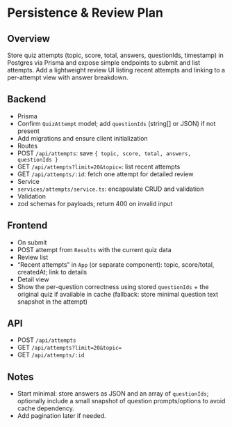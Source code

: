 # Persistence & Review Plan

## Overview

Store quiz attempts (topic, score, total, answers, questionIds, timestamp) in Postgres via Prisma and expose simple endpoints to submit and list attempts. Add a lightweight review UI listing recent attempts and linking to a per-attempt view with answer breakdown.

## Backend

- Prisma
- Confirm `QuizAttempt` model; add `questionIds` (string[] or JSON) if not present
- Add migrations and ensure client initialization
- Routes
- POST `/api/attempts`: save `{ topic, score, total, answers, questionIds }`
- GET `/api/attempts?limit=20&topic=`: list recent attempts
- GET `/api/attempts/:id`: fetch one attempt for detailed review
- Service
- `services/attempts/service.ts`: encapsulate CRUD and validation
- Validation
- zod schemas for payloads; return 400 on invalid input

## Frontend

- On submit
- POST attempt from `Results` with the current quiz data
- Review list
- “Recent attempts” in `App` (or separate component): topic, score/total, createdAt; link to details
- Detail view
- Show the per-question correctness using stored `questionIds` + the original quiz if available in cache (fallback: store minimal question text snapshot in the attempt)

## API

- POST `/api/attempts`
- GET `/api/attempts?limit=20&topic=`
- GET `/api/attempts/:id`

## Notes

- Start minimal: store answers as JSON and an array of `questionIds`; optionally include a small snapshot of question prompts/options to avoid cache dependency.
- Add pagination later if needed.